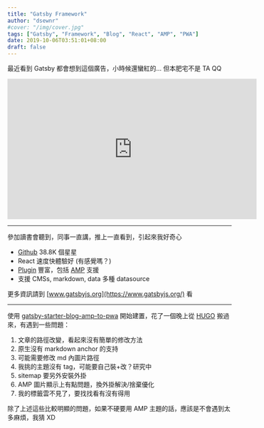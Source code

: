 ```yaml
---
title: "Gatsby Framework"
author: "dsewnr"
#cover: "/img/cover.jpg"
tags: ["Gatsby", "Framework", "Blog", "React", "AMP", "PWA"]
date: 2019-10-06T03:51:01+08:00
draft: false
---
```


最近看到 Gatsby 都會想到這個廣告，小時候還蠻紅的… 但本肥宅不是 TA QQ

<iframe width="560" height="315" src="https://www.youtube.com/embed/4Kc3LgL65qA" frameborder="0" allow="accelerometer; autoplay; encrypted-media; gyroscope; picture-in-picture" allowfullscreen></iframe>

---

參加讀書會聽到，同事一直講，推上一直看到，引起來我好奇心

- [Github](https://github.com/gatsbyjs/gatsby) 38.8K 個星星
- React 速度快體驗好 (有感覺嗎？)
- [Plugin](https://www.gatsbyjs.org/plugins/) 豐富，包括 [AMP](https://www.gatsbyjs.org/plugins/?=amp) 支援
- 支援 CMSs, markdown, data 多種 datasource

更多資訊請到 [www.gatsbyjs.org](https://www.gatsbyjs.org/) 看

---

使用 [gatsby-starter-blog-amp-to-pwa](https://www.gatsbyjs.org/starters/tomoyukikashiro/gatsby-starter-blog-amp-to-pwa/) 開始建置，花了一個晚上從 [HUGO](https://gohugo.io/) 搬過來，有遇到一些問題：
1. 文章的路徑改變，看起來沒有簡單的修改方法
2. 原生沒有 markdown anchor 的支持
3. 可能需要修改 md 內圖片路徑
4. 我挑的主題沒有 tag，可能要自己裝+改？研究中
5. sitemap 要另外安裝外掛
6. AMP 圖片顯示上有點問題，換外掛解決/捨棄優化
7. 我的標籤雲不見了，要找找看有沒有得用

除了上述這些比較明顯的問題，如果不硬要用 AMP 主題的話，應該是不會遇到太多麻煩，我猜 XD


